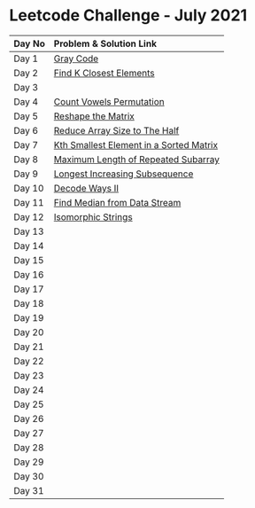 # Leetcode Challenge - July 2021

| Day No | Problem & Solution Link |
| :--- | :--- |
| Day 1 | [Gray Code](../../difficulty-based-problem-index/leetcode-medium/leetcode-89-gray-code.md) |
| Day 2 | [Find K Closest Elements](../../difficulty-based-problem-index/leetcode-medium/leetcode-658-find-k-closest-elements.md) |
| Day 3 |  |
| Day 4 | [Count Vowels Permutation](../../difficulty-based-problem-index/leetcode-hard/leetcode-1220-count-vowels-permutation.md) |
| Day 5 | [Reshape the Matrix](../../difficulty-based-problem-index/leetcode-easy/leetcode-566-reshape-the-matrix.md) |
| Day 6 | [Reduce Array Size to The Half](../../difficulty-based-problem-index/leetcode-medium/leetcode-1338-reduce-array-size-to-the-half.md) |
| Day 7 | [Kth Smallest Element in a Sorted Matrix](../../difficulty-based-problem-index/leetcode-medium/leetcode-378-kth-smallest-element-in-a-sorted-matrix.md) |
| Day 8 | [Maximum Length of Repeated Subarray](../../difficulty-based-problem-index/leetcode-medium/leetcode-718-maximum-length-of-repeated-subarray.md) |
| Day 9 | [Longest Increasing Subsequence](../../difficulty-based-problem-index/leetcode-medium/leetcode-300-longest-increasing-subsequence.md) |
| Day 10 | [Decode Ways II](../../difficulty-based-problem-index/leetcode-hard/leetcode-639-decode-ways-ii.md) |
| Day 11 | [Find Median from Data Stream](../../difficulty-based-problem-index/leetcode-hard/leetcode-295-find-median-from-data-stream.md) |
| Day 12 | [Isomorphic Strings](../../difficulty-based-problem-index/leetcode-easy/leetcode-205-isomorphic-strings.md) |
| Day 13 |  |
| Day 14 |  |
| Day 15 |  |
| Day 16 |  |
| Day 17 |  |
| Day 18 |  |
| Day 19 |  |
| Day 20 |  |
| Day 21 |  |
| Day 22 |  |
| Day 23 |  |
| Day 24 |  |
| Day 25 |  |
| Day 26 |  |
| Day 27 |  |
| Day 28 |  |
| Day 29 |  |
| Day 30 |  |
| Day 31 |  |

